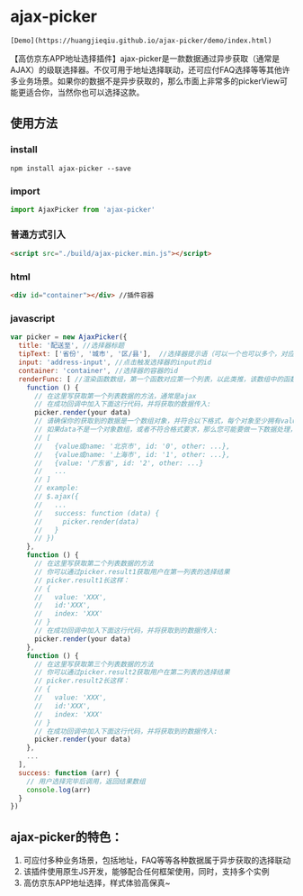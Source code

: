 # ajax-picker
    [Demo](https://huangjieqiu.github.io/ajax-picker/demo/index.html)
【高仿京东APP地址选择插件】ajax-picker是一款数据通过异步获取（通常是AJAX）的级联选择器。不仅可用于地址选择联动，还可应付FAQ选择等等其他许多业务场景。如果你的数据不是异步获取的，那么市面上非常多的pickerView可能更适合你，当然你也可以选择这款。
## 使用方法
### install
```javascripit
npm install ajax-picker --save
```
### import
```javascript
import AjaxPicker from 'ajax-picker'
```
### 普通方式引入
```html
<script src="./build/ajax-picker.min.js"></script>
```
### html
```html
<div id="container"></div> //插件容器
```
### javascript
```javascript
var picker = new AjaxPicker({
  title: '配送至', //选择器标题
  tipText: ['省份', '城市', '区/县'],  //选择器提示语（可以一个也可以多个，对应每一栏的选择提示语）
  input: 'address-input', //点击触发选择器的input的id
  container: 'container', //选择器的容器的id
  renderFunc: [ //渲染函数数组，第一个函数对应第一个列表，以此类推，该数组中的函数数量和列表的数量一致
    function () {
      // 在这里写获取第一个列表数据的方法，通常是ajax
      // 在成功回调中加入下面这行代码，并将获取的数据传入:
      picker.render(your data)
      // 请确保你的获取到的数据是一个数组对象，并符合以下格式，每个对象至少拥有value(name)和id这两个key(将在用户选择完毕后返回)
      // 如果data不是一个对象数组，或者不符合格式要求，那么您可能要做一下数据处理，才能保证数据成功渲染出来：
      // [
      //   {value或name: '北京市', id: '0', other: ...},
      //   {value或name: '上海市', id: '1', other: ...},
      //   {value: '广东省', id: '2', other: ...}
      //   ...
      // ]
      // example:
      // $.ajax({
      //   ...
      //   success: function (data) {
      //     picker.render(data)
      //   }
      // })
    },
    function () {
      // 在这里写获取第二个列表数据的方法
      // 你可以通过picker.result1获取用户在第一列表的选择结果
      // picker.result1长这样：
      // {
      //   value: 'XXX',
      //   id:'XXX',
      //   index: 'XXX'
      // }
      // 在成功回调中加入下面这行代码，并将获取到的数据传入:
      picker.render(your data)
    },
    function () {
      // 在这里写获取第三个列表数据的方法
      // 你可以通过picker.result2获取用户在第二列表的选择结果
      // picker.result2长这样：
      // {
      //   value: 'XXX',
      //   id:'XXX',
      //   index: 'XXX'
      // }
      // 在成功回调中加入下面这行代码，并将获取到的数据传入:
      picker.render(your data)
    },
    ...
  ],
  success: function (arr) {
    // 用户选择完毕后调用，返回结果数组
    console.log(arr)
  }
})
```
## ajax-picker的特色：
1. 可应付多种业务场景，包括地址，FAQ等等各种数据属于异步获取的选择联动
2. 该插件使用原生JS开发，能够配合任何框架使用，同时，支持多个实例
3. 高仿京东APP地址选择，样式体验高保真~
